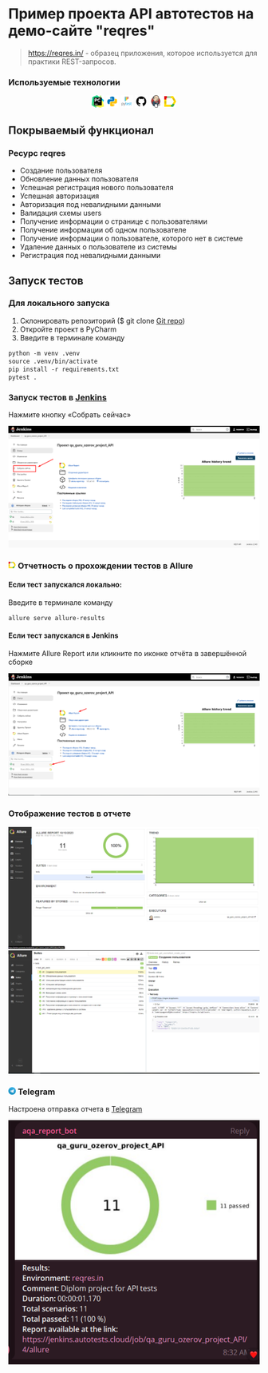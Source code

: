 # Пример проекта API автотестов на демо-сайте  "reqres"
> https://reqres.in/ - образец приложения, которое используется для практики REST-запросов.

### Используемые технологии
<p  align="center">
  <code><img width="5%" title="Pycharm" src="images/logo/pycharm.png"></code>
  <code><img width="5%" title="Python" src="images/logo/python.png"></code>
  <code><img width="5%" title="Pytest" src="images/logo/pytest.png"></code>
  <code><img width="5%" title="GitHub" src="images/logo/github.png"></code>
  <code><img width="5%" title="Jenkins" src="images/logo/jenkins.png"></code>
  <code><img width="5%" title="Allure Report" src="images/logo/allure_report.png"></code>
</p>

## Покрываемый функционал
### Ресурс reqres
- Создание пользователя
- Обновление данных пользователя
- Успешная регистрация нового пользователя
- Успешная авторизация
- Авторизация под невалидными данными
- Валидация схемы users
- Получение информации о странице с пользователями
- Получение информации об одном пользователе
- Получение информации о пользователе, которого нет в системе
- Удаление данных о пользователе из системы
- Регистрация под невалидными данными

## Запуск тестов


### Для локального запуска
1. Склонировать репозиторий ($ git clone [Git repo](https://github.com/Obrams/qa_guru_project_API))
2. Откройте проект в PyCharm
3. Введите в терминале команду
``` 
python -m venv .venv
source .venv/bin/activate
pip install -r requirements.txt
pytest .
```

### Запуск тестов в [Jenkins](https://jenkins.autotests.cloud/job/qa_guru_ozerov_project_API/)
Нажмите кнопку «Собрать сейчас»
<p><img src="images/screenshot/jenkins_job.png"></p>

### <img width="3%" title="Allure Report" src="images/logo/allure_report.png"> Отчетность о прохождении тестов в Allure
#### Если тест запускался локально:
Введите в терминале команду 
```
allure serve allure-results
``` 
#### Если тест запускался в Jenkins
Нажмите Allure Report или кликните по иконке отчёта в завершённой сборке
<p><img title="Jenkins_Allure" src="images/screenshot/jenkins_allure.png"></p>

### Отображение тестов в отчете
<img title="Allure_Report" src="images/screenshot/Allure Report0.png">
<img title="Allure_Example_Report" src="images/screenshot/Allure Report.png">

### <p><img width="3%" title="Telegram" src="images/logo/tg.png"> Telegram</p>
<p>Настроена отправка отчета в <a href='https://t.me/aqa_report_bot'>Telegram</a></p>
<img title="Telegram_report_screen" src="images/screenshot/telegram.png">